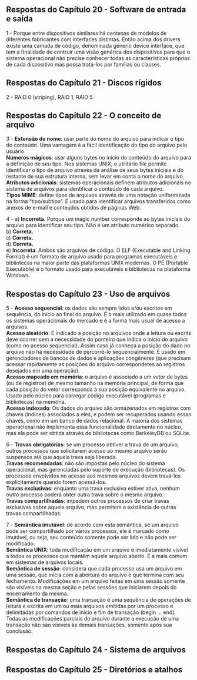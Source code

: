 ## Respostas do Capítulo 20 - Software de entrada e saída  

1 - Porque entre dispositivos similares há centenas de modelos de diferentes fabricantes com interfaces distintas. Então acima dos drivers existe uma camada de código, denominada generic device interface, que tem a finalidade de contruir uma visão genérica dos dispositivos para que o sistema operacional não precise conhecer todas as características próprias de cada dispositivo mas possa tratá-los por famílias ou classes.

## Respostas do Capítulo 21 - Discos rígidos  

2 - RAID 0 (striping), RAID 1, RAID 5.

## Respostas do Capítulo 22 - O conceito de arquivo

3 - **Extensão do nome**: usar parte do nome do arquivo para indicar o tipo do conteúdo. Uma vantagem é a fácil identificação do tipo do arquivo pelo usuário.  
**Números mágicos**: usar alguns bytes no início do conteúdo do arquivo para a definição de seu tipo. Nos sistemas UNIX, o utilitário file permite identificar o tipo de arquivo através da análise de seus bytes iniciais e do restante de sua estrutura interna, sem levar em conta o nome do arquivo.   
**Atributos adicionais**: sistemas operacionais definem atributos adicionais no sistema de arquivos para identificar o conteúdo de cada arquivo.  
**Tipos MIME**:  define tipos de arquivos através de uma notação uniformizada na forma “tipo/subtipo”. É usado para identificar arquivos transferidos como anexos de e-mail e conteúdos obtidos de páginas Web.

4 - a) **Incorreta.** Porque um magic number corresponde ao bytes iniciais do arquivo para identificar seu tipo. Não é um atributo numérico separado.  
b) **Correta.**  
c) **Correta.**  
d) **Correta.**  
e) **Incorreta**. Ambos são arquivos de código. O ELF (Executable and Linking Format) é um formato de arquivo usado para programas executáveis e bibliotecas na maior parte das plataformas UNIX modernas. O PE (Portable Executable) é o formato usado para executáveis e bibliotecas na plataforma Windows.

## Respostas do Capítulo 23 - Uso de arquivos

5 - **Acesso sequencial**: os dados são sempre lidos e/ou escritos em sequência, do início ao final do arquivo. É o mais utilizado em quase todos os sistemas operacionais do mercado e é a forma mais usual de acesso a arquivos.  
**Acesso aleatório**: É indicado a posição no arquivos onde a leitura ou escrits deve ocorrer sem a necessidade do ponteiro que indica o início do arquivo (como no acesso sequencial). Assim caso já conheça a posição do dado no arquivo não há necessidade de percorrê-lo sequencialmente. É usado em gerenciadores de bancos de dados e aplicações congêneres (que precisam acessar rapidamente as posições do arquivo correspondetes ao registros desejados em uma operação).  
**Acesso mapeado em memória**: o arquivo é associado a um vetor de bytes (ou de registros) de mesmo tamanho na memória principal, de forma que cada posição do vetor corresponda à sua posição equivalente no arquivo. Usado pelo núcleo para carregar código executável (programas e bibliotecas) na memória.  
**Acesso indexado**: Os dados do arquivo são armazenados em registros com chaves (índices) associados a eles, e podem ser recuperados usando essas chaves, como em um banco de dados relacional. A maioria dos sistemas operacionai não implementa essa funcionalidade diretamente no núcleo, mas ela pode ser obtida através de bibliotecas como BerkeleyDB ou SQLite.  

6 - **Travas obrigatórias**: se um processo obtiver a trava de um arquivo, outros processos que solicitarem acesso ao mesmo arquivo serão suspensos até que aquela trava seja liberada.  
**Travas recomendadas**: não são impostas pelo núcleo do sistema operacional, mas gerenciadas pelo suporte de execução (bibliotecas). Os processos envolvidos no acesso aos mesmos arquivos devem travá-los explicitamente quando forem acessá-los.  
**Travas exclusivas**: enquanto uma trava exclusiva estiver ativa, nenhum outro processo poderá obter outra trava sobre o mesmo arquivo.  
**Travas compartilhadas**:  impedem outros processos de criar travas exclusivas sobre aquele arquivo, mas permitem a existência de outras travas compartilhadas.  

7 - **Semântica imutável**: de acordo com esta semântica, se um arquivo pode ser compartilhado por vários processos, ele é marcado como imutável, ou seja, seu conteúdo somente pode ser lido e não pode ser modificado.  
**Semântica UNIX**: toda modificação em um arquivo é imediatamente visível a todos os processos que mantêm aquele arquivo aberto. É a mais comum em sistemas de arquivos locais.  
**Semântica de sessão**: considera que cada processo usa um arquivo em uma sessão, que inicia com a abertura do arquivo e que termina com seu fechamento. Modificações em um arquivo feitas em uma sessão somente são visíveis na mesma seção e pelas sessões que iniciarem depois do encerramento da mesma.  
**Semântica de transação**: uma transação é uma sequência de operações de leitura e escrita em um ou mais arquivos emitidas por um processo e delimitadas por comandos de início e fim de transação (begin ... end). Todas as modificações parciais do arquivo durante a
execução de uma transação não são visíveis às demais transações, somente após sua conclusão.  

## Respostas do Capítulo 24 - Sistema de arquivos

## Respostas do Capítulo 25 - Diretórios e atalhos
